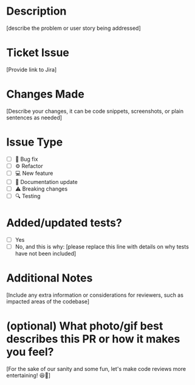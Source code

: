 # Description

[describe the problem or user story being addressed]

# Ticket Issue

[Provide link to Jira]

# Changes Made

[Describe your changes, it can be code snippets, screenshots, or plain sentences as needed]

# Issue Type

- [ ] 🐛 Bug fix
- [ ] ⚙️ Refactor
- [ ] 💻 New feature
- [ ] 📄 Documentation update
- [ ] ⚠️ Breaking changes
- [ ] 🔍 Testing

# Added/updated tests?

<!--We encourage you to keep the code coverage percentage at 80% and above-->

- [ ] Yes
- [ ] No, and this is why: [please replace this line with details on why tests have not been included]

# Additional Notes

[Include any extra information or considerations for reviewers, such as impacted areas of the codebase]

# (optional) What photo/gif best describes this PR or how it makes you feel?

[For the sake of our sanity and some fun, let's make code reviews more entertaining! 😆🎉]
